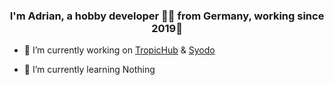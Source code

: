 ### <div align="center">I'm Adrian, a hobby developer 👨‍💻 from Germany, working since 2019🚀</div>  
  

- 🔭 I’m currently working on [TropicHub](https://www.youtube.com/watch?v=dQw4w9WgXcQ) & [Syodo](https://syodo.xyz)
  

- 🌱 I’m currently learning Nothing 
  

<br/>  
